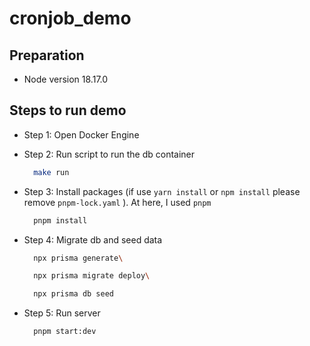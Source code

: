 # cronjob_demo

## Preparation

- Node version 18.17.0

## Steps to run demo

- Step 1: Open Docker Engine

- Step 2: Run script to run the db container
  ```sh
    make run
  ```
- Step 3: Install packages (if use `yarn install` or `npm install` please remove `pnpm-lock.yaml` ). At here, I used `pnpm`
  ```sh
    pnpm install
  ```
- Step 4: Migrate db and seed data

  ```sh
    npx prisma generate\

    npx prisma migrate deploy\

    npx prisma db seed
  ```

- Step 5: Run server
  ```sh
    pnpm start:dev
  ```
